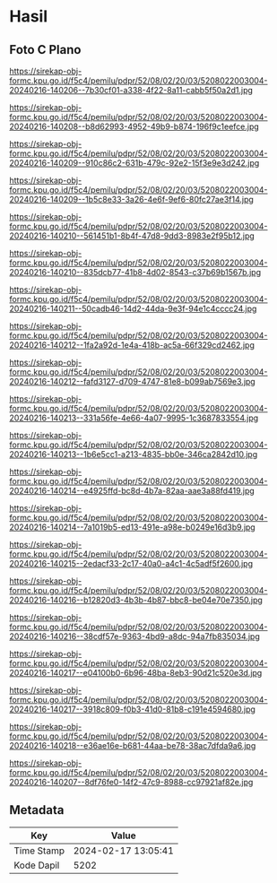 # Hasil

## Foto C Plano

https://sirekap-obj-formc.kpu.go.id/f5c4/pemilu/pdpr/52/08/02/20/03/5208022003004-20240216-140206--7b30cf01-a338-4f22-8a11-cabb5f50a2d1.jpg

https://sirekap-obj-formc.kpu.go.id/f5c4/pemilu/pdpr/52/08/02/20/03/5208022003004-20240216-140208--b8d62993-4952-49b9-b874-196f9c1eefce.jpg

https://sirekap-obj-formc.kpu.go.id/f5c4/pemilu/pdpr/52/08/02/20/03/5208022003004-20240216-140209--910c86c2-631b-479c-92e2-15f3e9e3d242.jpg

https://sirekap-obj-formc.kpu.go.id/f5c4/pemilu/pdpr/52/08/02/20/03/5208022003004-20240216-140209--1b5c8e33-3a26-4e6f-9ef6-80fc27ae3f14.jpg

https://sirekap-obj-formc.kpu.go.id/f5c4/pemilu/pdpr/52/08/02/20/03/5208022003004-20240216-140210--561451b1-8b4f-47d8-9dd3-8983e2f95b12.jpg

https://sirekap-obj-formc.kpu.go.id/f5c4/pemilu/pdpr/52/08/02/20/03/5208022003004-20240216-140210--835dcb77-41b8-4d02-8543-c37b69b1567b.jpg

https://sirekap-obj-formc.kpu.go.id/f5c4/pemilu/pdpr/52/08/02/20/03/5208022003004-20240216-140211--50cadb46-14d2-44da-9e3f-94e1c4cccc24.jpg

https://sirekap-obj-formc.kpu.go.id/f5c4/pemilu/pdpr/52/08/02/20/03/5208022003004-20240216-140212--1fa2a92d-1e4a-418b-ac5a-66f329cd2462.jpg

https://sirekap-obj-formc.kpu.go.id/f5c4/pemilu/pdpr/52/08/02/20/03/5208022003004-20240216-140212--fafd3127-d709-4747-81e8-b099ab7569e3.jpg

https://sirekap-obj-formc.kpu.go.id/f5c4/pemilu/pdpr/52/08/02/20/03/5208022003004-20240216-140213--331a56fe-4e66-4a07-9995-1c3687833554.jpg

https://sirekap-obj-formc.kpu.go.id/f5c4/pemilu/pdpr/52/08/02/20/03/5208022003004-20240216-140213--1b6e5cc1-a213-4835-bb0e-346ca2842d10.jpg

https://sirekap-obj-formc.kpu.go.id/f5c4/pemilu/pdpr/52/08/02/20/03/5208022003004-20240216-140214--e4925ffd-bc8d-4b7a-82aa-aae3a88fd419.jpg

https://sirekap-obj-formc.kpu.go.id/f5c4/pemilu/pdpr/52/08/02/20/03/5208022003004-20240216-140214--7a1019b5-ed13-491e-a98e-b0249e16d3b9.jpg

https://sirekap-obj-formc.kpu.go.id/f5c4/pemilu/pdpr/52/08/02/20/03/5208022003004-20240216-140215--2edacf33-2c17-40a0-a4c1-4c5adf5f2600.jpg

https://sirekap-obj-formc.kpu.go.id/f5c4/pemilu/pdpr/52/08/02/20/03/5208022003004-20240216-140216--b12820d3-4b3b-4b87-bbc8-be04e70e7350.jpg

https://sirekap-obj-formc.kpu.go.id/f5c4/pemilu/pdpr/52/08/02/20/03/5208022003004-20240216-140216--38cdf57e-9363-4bd9-a8dc-94a7fb835034.jpg

https://sirekap-obj-formc.kpu.go.id/f5c4/pemilu/pdpr/52/08/02/20/03/5208022003004-20240216-140217--e04100b0-6b96-48ba-8eb3-90d21c520e3d.jpg

https://sirekap-obj-formc.kpu.go.id/f5c4/pemilu/pdpr/52/08/02/20/03/5208022003004-20240216-140217--3918c809-f0b3-41d0-81b8-c191e4594680.jpg

https://sirekap-obj-formc.kpu.go.id/f5c4/pemilu/pdpr/52/08/02/20/03/5208022003004-20240216-140218--e36ae16e-b681-44aa-be78-38ac7dfda9a6.jpg

https://sirekap-obj-formc.kpu.go.id/f5c4/pemilu/pdpr/52/08/02/20/03/5208022003004-20240216-140207--8df76fe0-14f2-47c9-8988-cc97921af82e.jpg


## Metadata

| Key        | Value               |
| ---------- | ------------------- |
| Time Stamp | 2024-02-17 13:05:41 |
| Kode Dapil | 5202                |




